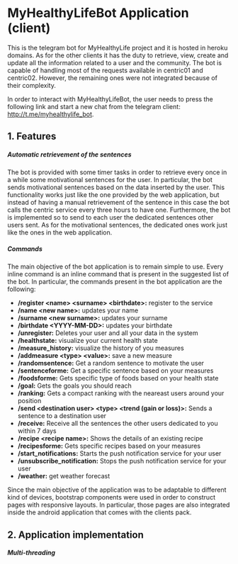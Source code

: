 # MyHealthyLifeBot Application (client)

This is the telegram bot for MyHealthyLife project and it is hosted in heroku domains. As for the other clients it has the duty to retrieve, view, create and update all the information related to a user and the community.
The bot is capable of handling most of the requests available in centric01 and centric02. However, the remaining ones were not integrated because of their complexity.

In order to interact with MyHealthyLifeBot, the user needs to press the following link and start a new chat from the telegram client: http://t.me/myhealthylife_bot.

## 1. Features

##### Automatic retrievement of the sentences

The bot is provided with some timer tasks in order to retrieve every once in a while some motivational sentences for the user.
In particular, the bot sends motivational sentences based on the data inserted by the user.
This functionality works just like the one provided by the web application, but instead of having a manual retrievement of the sentence in this case the bot calls the centric service every three hours to have one.
Furthermore, the bot is implemented so to send to each user the dedicated sentences other users sent. As for the motivational sentences, the dedicated ones work just like the ones in the web application.

##### Commands

The main objective of the bot application is to remain simple to use.
Every inline command is an inline command that is present in the suggested list of the bot.
In particular, the commands present in the bot application are the following:
- **/register &lt;name&gt; &lt;surname&gt; &lt;birthdate&gt;:** register to the service
- **/name &lt;new name&gt;:** updates your name
- **/surname &lt;new surname&gt;:** updates your surname
- **/birthdate &lt;YYYY-MM-DD&gt;:** updates your birthdate
- **/unregister:** Deletes your user and all your data in the system
- **/healthstate:** visualize your current health state
- **/measure_history:** visualize the history of you measures
- **/addmeasure &lt;type&gt; &lt;value&gt;:** save a new measure
- **/randomsentence:** Get a random sentence to motivate the user
- **/sentenceforme:** Get a specific sentence based on your measures
- **/foodsforme:** Gets specific type of foods based on your health state
- **/goal:** Gets the goals you should reach
- **/ranking:** Gets a compact ranking with the neareast users around your position
- **/send &lt;destination user&gt; &lt;type&gt; &lt;trend (gain or loss)&gt;:** Sends a sentence to a destination user
- **/receive:** Receive all the sentences the other users dedicated to you within 7 days
- **/recipe &lt;recipe name&gt;:** Shows the details of an existing recipe
- **/recipesforme:** Gets specific recipes based on your measures
- **/start_notifications:** Starts the push notification service for your user
- **/unsubscribe_notification:** Stops the push notification service for your user
- **/weather:** get weather forecast

Since the main objective of the application was to be adaptable to different kind of devices, bootstrap components were used in order to construct pages with responsive layouts.
In particular, those pages are also integrated inside the android application that comes with the clients pack.

## 2. Application implementation
##### Multi-threading

